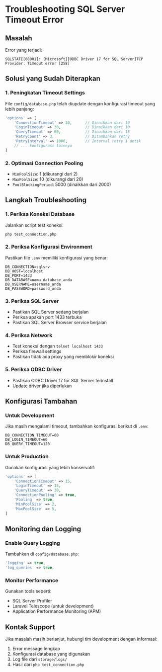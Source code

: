# Troubleshooting SQL Server Timeout Error

## Masalah

Error yang terjadi:

```
SQLSTATE[08001]: [Microsoft][ODBC Driver 17 for SQL Server]TCP Provider: Timeout error [258]
```

## Solusi yang Sudah Diterapkan

### 1. Peningkatan Timeout Settings

File `config/database.php` telah diupdate dengan konfigurasi timeout yang lebih panjang:

```php
'options' => [
    'ConnectionTimeout' => 30,      // Dinaikkan dari 10
    'LoginTimeout' => 30,           // Dinaikkan dari 10
    'QueryTimeout' => 60,           // Dinaikkan dari 15
    'RetryCount' => 3,              // Ditambahkan retry
    'RetryInterval' => 1000,        // Interval retry 1 detik
    // ... konfigurasi lainnya
]
```

### 2. Optimasi Connection Pooling

-   `MinPoolSize`: 1 (dikurangi dari 2)
-   `MaxPoolSize`: 10 (dikurangi dari 20)
-   `PoolBlockingPeriod`: 5000 (dinaikkan dari 2000)

## Langkah Troubleshooting

### 1. Periksa Koneksi Database

Jalankan script test koneksi:

```bash
php test_connection.php
```

### 2. Periksa Konfigurasi Environment

Pastikan file `.env` memiliki konfigurasi yang benar:

```env
DB_CONNECTION=sqlsrv
DB_HOST=localhost
DB_PORT=1433
DB_DATABASE=nama_database_anda
DB_USERNAME=username_anda
DB_PASSWORD=password_anda
```

### 3. Periksa SQL Server

-   Pastikan SQL Server sedang berjalan
-   Periksa apakah port 1433 terbuka
-   Pastikan SQL Server Browser service berjalan

### 4. Periksa Network

-   Test koneksi dengan `telnet localhost 1433`
-   Periksa firewall settings
-   Pastikan tidak ada proxy yang memblokir koneksi

### 5. Periksa ODBC Driver

-   Pastikan ODBC Driver 17 for SQL Server terinstall
-   Update driver jika diperlukan

## Konfigurasi Tambahan

### Untuk Development

Jika masih mengalami timeout, tambahkan konfigurasi berikut di `.env`:

```env
DB_CONNECTION_TIMEOUT=60
DB_LOGIN_TIMEOUT=60
DB_QUERY_TIMEOUT=120
```

### Untuk Production

Gunakan konfigurasi yang lebih konservatif:

```php
'options' => [
    'ConnectionTimeout' => 15,
    'LoginTimeout' => 15,
    'QueryTimeout' => 30,
    'ConnectionPooling' => true,
    'Pooling' => true,
    'MinPoolSize' => 2,
    'MaxPoolSize' => 5,
]
```

## Monitoring dan Logging

### Enable Query Logging

Tambahkan di `config/database.php`:

```php
'logging' => true,
'log_queries' => true,
```

### Monitor Performance

Gunakan tools seperti:

-   SQL Server Profiler
-   Laravel Telescope (untuk development)
-   Application Performance Monitoring (APM)

## Kontak Support

Jika masalah masih berlanjut, hubungi tim development dengan informasi:

1. Error message lengkap
2. Konfigurasi database yang digunakan
3. Log file dari `storage/logs/`
4. Hasil dari `php test_connection.php`
